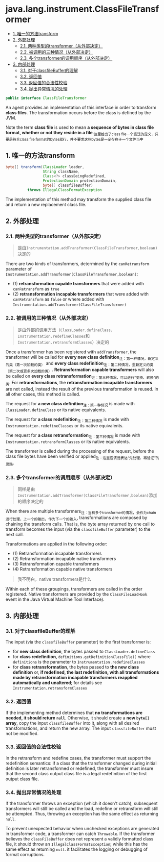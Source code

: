 # java.lang.instrument.ClassFileTransformer

<!-- TOC -->

- [1. 唯一的方法transform](#1-唯一的方法transform)
- [2. 外部处理](#2-外部处理)
    - [2.1. 两种类型的transformer（从外部决定）](#21-两种类型的transformer从外部决定)
    - [2.2. 被调用的三种情况（从外部决定）](#22-被调用的三种情况从外部决定)
    - [2.3. 多个transformer的调用顺序（从外部决定）](#23-多个transformer的调用顺序从外部决定)
- [3. 内部处理](#3-内部处理)
    - [3.1. 对于classfileBuffer的理解](#31-对于classfilebuffer的理解)
    - [3.2. 返回值](#32-返回值)
    - [3.3. 返回值的合法性校验](#33-返回值的合法性校验)
    - [3.4. 抛出异常情况的处理](#34-抛出异常情况的处理)

<!-- /TOC -->

```java
public interface ClassFileTransformer
```

An agent provides an implementation of this interface in order to transform **class files**. The transformation occurs before the class is defined by the JVM.

Note the term **class file** is used to mean **a sequence of bytes in class file format, whether or not they reside in a file**.<sub>这里给出了class file一个宽泛的定义，只要是符合class file format的bytes就行，并不要求这些bytes是一定存在于一个文件当中</sub>

## 1. 唯一的方法transform

```java
byte[] transform(ClassLoader loader,
                 String className,
                 Class<?> classBeingRedefined,
                 ProtectionDomain protectionDomain,
                 byte[] classfileBuffer)
          throws IllegalClassFormatException
```

The implementation of this method may transform the supplied class file and return a new replacement class file.

## 2. 外部处理

### 2.1. 两种类型的transformer（从外部决定）

> 是由`Instrumentation.addTransformer(ClassFileTransformer,boolean)`决定的

There are two kinds of transformers, determined by the `canRetransform` parameter of `Instrumentation.addTransformer(ClassFileTransformer,boolean)`:

- (1) **retransformation capable transformers** that were added with `canRetransform` as `true`
- (2) **retransformation incapable transformers** that were added with `canRetransform` as `false` or where added with `Instrumentation.addTransformer(ClassFileTransformer)`

### 2.2. 被调用的三种情况（从外部决定）

> 是由外部的调用方法（`ClassLoader.defineClass`、`Instrumentation.redefineClasses`和`Instrumentation.retransformClasses`）决定的

Once a transformer has been registered with `addTransformer`, the transformer will be called for **every new class definition**<sub>注：第一种情况，新定义的类（第一次加载的类）</sub> and **every class redefinition**<sub>注：第二种情况，重新定义的类（第二次或更多次加载的类）</sub>. **Retransformation capable transformers** will also be called on **every class retransformation**<sub>注：第三种情况，可以进行“变换、转换”的类</sub>. For **retransformations**, the **retransformation incapable transformers** are not called, instead the result of the previous transformation is reused. In all other cases, this method is called.

The request for **a new class definition**<sub>注：第一种情况</sub> is made with `ClassLoader.defineClass` or its native equivalents.

The request for **a class redefinition**<sub>注：第二种情况</sub> is made with `Instrumentation.redefineClasses` or its native equivalents.

The request for **a class retransformation**<sub>注：第三种情况</sub> is made with `Instrumentation.retransformClasses` or its native equivalents.

The transformer is called during the processing of the request, before the class file bytes have been verified or applied<sub>注：这里应该是表达“先处理，再验证”的思路</sub>.

### 2.3. 多个transformer的调用顺序（从外部决定）

> 同样是由`Instrumentation.addTransformer(ClassFileTransformer,boolean)`添加的顺序决定的

When there are multiple transformers<sub>注：当有多个transformer的情况，会作为chain进行处理，上一个的输出，作为下一个的输入</sub>, transformations are composed by chaining the transform calls. That is, the byte array returned by one call to transform becomes the input (via the `classfileBuffer` parameter) to the next call.

Transformations are applied in the following order:

- (1) Retransformation incapable transformers
- (2) Retransformation incapable native transformers
- (3) Retransformation capable transformers
- (4) Retransformation capable native transformers

> 我不明白，native transformers是什么

Within each of these groupings, transformers are called in the order registered. Native transformers are provided by the `ClassFileLoadHook` event in the Java Virtual Machine Tool Interface).

## 3. 内部处理

### 3.1. 对于classfileBuffer的理解

The input (via the `classfileBuffer` parameter) to the first transformer is:

- for **new class definition**, the bytes passed to `ClassLoader.defineClass`
- for **class redefinition**, `definitions.getDefinitionClassFile()` where `definitions` is the parameter to `Instrumentation.redefineClasses`
- for **class retransformation**, the bytes passed to **the new class definition** or, **if redefined, the last redefinition, with all transformations made by retransformation incapable transformers reapplied automatically and unaltered**; for details see `Instrumentation.retransformClasses`

### 3.2. 返回值

If the implementing method determines that **no transformations are needed, it should return `null`**. Otherwise, it should create a **new `byte[]` array**, copy the input `classfileBuffer` into it, along with all desired transformations, and return the new array. The input `classfileBuffer` must not be modified.

### 3.3. 返回值的合法性校验

In the retransform and redefine cases, the transformer must support the redefinition semantics: if a class that the transformer changed during initial definition is later retransformed or redefined, the transformer must insure that the second class output class file is a legal redefinition of the first output class file.

### 3.4. 抛出异常情况的处理

If the transformer throws an exception (which it doesn't catch), subsequent transformers will still be called and the load, redefine or retransform will still be attempted. Thus, throwing an exception has the same effect as returning `null`.

To prevent unexpected behavior when unchecked exceptions are generated in transformer code, a transformer can catch `Throwable`. If the transformer believes the `classFileBuffer` does not represent a validly formatted class file, it should throw an `IllegalClassFormatException`; while this has the same effect as returning `null`. it facilitates the logging or debugging of format corruptions.

